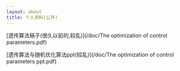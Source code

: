 ```yaml
---
layout: about
title: 个人资料(公开)
---
```


[遗传算法稿子(很久以前的,较乱)](/doc/The optimization of control parameters.pdf)

[遗传算法与随机优化算法ppt(较乱)](/doc/The optimization of control parameters ppt.pdf)

